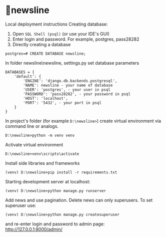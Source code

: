 # 📰newsline
Local deployment instructions
Creating database:
1. Open `SQL Shell (psql)` (or use your IDE's GUI)
2. Enter login and password. For example, postgres, pass28282
3. Directly creating a database
```
postgres=# CREATE DATABASE newsline;
```

In folder newsline\newsline, settings.py set database parameters
```
DATABASES = {
    'default': {
        'ENGINE': 'django.db.backends.postgresql',
        'NAME': newsline - your name of database
        'USER': 'postgres', - your user in psql
        'PASSWORD': 'pass28282', - your password in psql
        'HOST': 'localhost',
        'PORT': '5432', - your port in psql
    }
}
```


In project's folder (for example `D:\newsline>`) create virtual environment 
via command line or analogs.
```
D:\newsline>python -m venv venv
```

Activate virtual environment
```
D:\newsline>venv\scripts\activate
```

Install side libraries and frameworks
```
(venv) D:\newsline>pip install -r requirements.txt
```

Starting development server at localhost:
```
(venv) D:\newsline>python manage.py runserver
```

Add news and use pagination.
Delete news can only superusers.
To set superuser use:
```
(venv) D:\newsline>python manage.py createsuperuser
```
and re-enter login and password to admin page:
http://127.0.0.1:8000/admin/